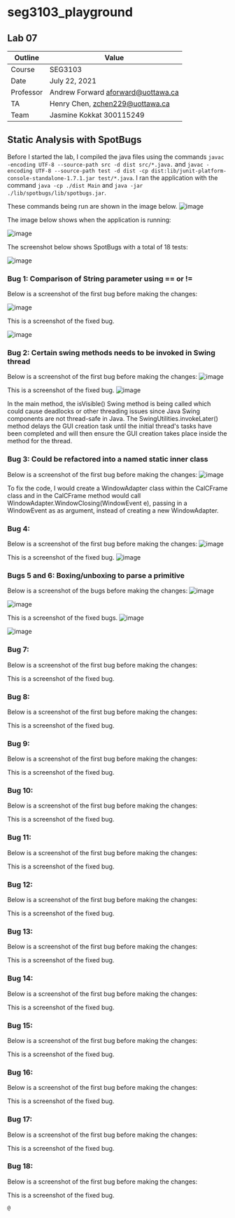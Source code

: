 # seg3103_playground
## Lab 07

Outline | Value
--------|-------
Course | SEG3103
Date | July 22, 2021
Professor | Andrew Forward aforward@uottawa.ca
TA | Henry Chen, zchen229@uottawa.ca
Team | Jasmine Kokkat 300115249


## Static Analysis with SpotBugs
Before I started the lab, I compiled the java files using the commands `javac -encoding UTF-8 --source-path src -d dist src/*.java.` and `javac -encoding UTF-8 --source-path test -d dist -cp dist:lib/junit-platform-console-standalone-1.7.1.jar test/*.java`. I ran the application with the command `java -cp ./dist Main`
and `java -jar ./lib/spotbugs/lib/spotbugs.jar`.

These commands being run are shown in the image below.
![image](https://user-images.githubusercontent.com/55165117/126611567-f997977f-213b-4dd4-b295-15342af60224.png)

The image below shows when the application is running:

![image](https://user-images.githubusercontent.com/55165117/126612026-c60a8746-d85e-492f-9fb8-75c47c0dfe41.png)

The screenshot below shows SpotBugs with a total of 18 tests:

![image](https://user-images.githubusercontent.com/55165117/126612312-2e653cec-17c1-42d7-afd4-46195580c933.png)


### Bug 1: Comparison of String parameter using == or !=

Below is a screenshot of the first bug before making the changes:

![image](https://user-images.githubusercontent.com/55165117/126612312-2e653cec-17c1-42d7-afd4-46195580c933.png)

This is a screenshot of the fixed bug.

![image](https://user-images.githubusercontent.com/55165117/126614251-0430a4a5-8902-4654-a650-42d3855829c9.png)


### Bug 2: Certain swing methods needs to be invoked in Swing thread
Below is a screenshot of the first bug before making the changes:
![image](https://user-images.githubusercontent.com/55165117/126614648-6820cd45-8a33-4a4b-bc9c-cf5b07969920.png)

This is a screenshot of the fixed bug.
![image](https://user-images.githubusercontent.com/55165117/126616192-0d7d62f4-9c14-4985-abc2-9cd66e3bdd7a.png)

In the main method, the isVisible() Swing method is being called which could cause deadlocks or other threading issues since Java Swing components are not thread-safe in Java. The SwingUtilities.invokeLater() method delays the GUI creation task until the initial thread's tasks have been completed and will then ensure the GUI creation takes place inside the method for the thread.


### Bug 3: Could be refactored into a named static inner class
Below is a screenshot of the first bug before making the changes:
![image](https://user-images.githubusercontent.com/55165117/126669963-d0cbd46d-e384-4d28-bd9e-353793eb9313.png)

To fix the code, I would create a WindowAdapter class within the CalCFrame class and in the CalCFrame method would call WindowAdapter.WindowClosing(WindowEvent e), passing in a WindowEvent as as argument, instead of creating a new WindowAdapter.
### Bug 4:
Below is a screenshot of the first bug before making the changes:
![image](https://user-images.githubusercontent.com/55165117/126683519-ca44c8eb-c380-446f-a9e2-790df1530c42.png)

This is a screenshot of the fixed bug.
![image](https://user-images.githubusercontent.com/55165117/126683764-e3e74db3-2d9e-4c96-981e-84d6e90ec815.png)

### Bugs 5 and 6: Boxing/unboxing to parse a primitive
Below is a screenshot of the bugs before making the changes:
![image](https://user-images.githubusercontent.com/55165117/126682872-8acb0a62-791a-4b3c-ab80-eec92a26e5db.png)

![image](https://user-images.githubusercontent.com/55165117/126686888-feb87621-37d5-43a8-8154-8384a659b34e.png)

This is a screenshot of the fixed bugs.
![image](https://user-images.githubusercontent.com/55165117/126688224-c52a5b65-5d6f-4b69-b9cb-4ac402802fce.png)

![image](https://user-images.githubusercontent.com/55165117/126688418-dca7f8f2-9378-4672-90c0-e8f8117108af.png)

### Bug 7:
Below is a screenshot of the first bug before making the changes:

This is a screenshot of the fixed bug.
### Bug 8:
Below is a screenshot of the first bug before making the changes:

This is a screenshot of the fixed bug.
### Bug 9:
Below is a screenshot of the first bug before making the changes:

This is a screenshot of the fixed bug.
### Bug 10:
Below is a screenshot of the first bug before making the changes:

This is a screenshot of the fixed bug.
### Bug 11:
Below is a screenshot of the first bug before making the changes:

This is a screenshot of the fixed bug.
### Bug 12:
Below is a screenshot of the first bug before making the changes:

This is a screenshot of the fixed bug.
### Bug 13:
Below is a screenshot of the first bug before making the changes:

This is a screenshot of the fixed bug.
### Bug 14:
Below is a screenshot of the first bug before making the changes:

This is a screenshot of the fixed bug.
### Bug 15:
Below is a screenshot of the first bug before making the changes:

This is a screenshot of the fixed bug.
### Bug 16:
Below is a screenshot of the first bug before making the changes:

This is a screenshot of the fixed bug.
### Bug 17:
Below is a screenshot of the first bug before making the changes:

This is a screenshot of the fixed bug.
### Bug 18:
Below is a screenshot of the first bug before making the changes:

This is a screenshot of the fixed bug.
```
@
```


